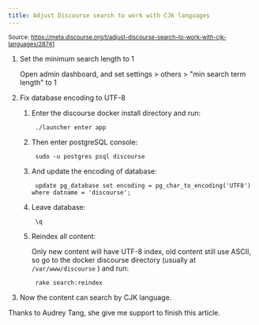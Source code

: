 ```yaml
---
title: Adjust Discourse search to work with CJK languages
---
```


<small class="doc-source">Source: https://meta.discourse.org/t/adjust-discourse-search-to-work-with-cjk-languages/28741</small>

1. Set the minimum search length to 1

    Open admin dashboard, and set settings > others > "min search term length" to 1

2. Fix database encoding to UTF-8

    1. Enter the discourse docker install directory and run:

            ./launcher enter app

    2. Then enter postgreSQL console:

            sudo -u postgres psql discourse

    3. And update the encoding of database:

            update pg_database set encoding = pg_char_to_encoding('UTF8') where datname = 'discourse';

    4. Leave database:

            \q

    5. Reindex all content:

        Only new content will have UTF-8 index, old content still use ASCII, so go to the docker discourse directory (usually at `/var/www/discourse` ) and run:

            rake search:reindex

3. Now the content can search by CJK language.

Thanks to Audrey Tang, she give me support to finish this article.
